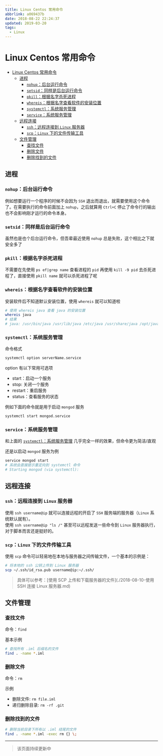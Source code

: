 ```yaml
---
title: Linux Centos 常用命令
abbrlink: a069437b
date: 2018-08-22 22:24:37
updated: 2019-03-20
tags:
  - Linux
---
```


# Linux Centos 常用命令

- [Linux Centos 常用命令](#linux-centos-常用命令)
  - [进程](#进程)
    - [`nohup`：后台运行命令](#nohup后台运行命令)
    - [`setsid`：同样是后台运行命令](#setsid同样是后台运行命令)
    - [`pkill`：根据名字杀死进程](#pkill根据名字杀死进程)
    - [`whereis`：根据名字查看软件的安装位置](#whereis根据名字查看软件的安装位置)
    - [`systemctl`：系统服务管理](#systemctl系统服务管理)
    - [`service`：系统服务管理](#service系统服务管理)
  - [远程连接](#远程连接)
    - [`ssh`：远程连接到 `Linux` 服务器](#ssh远程连接到-linux-服务器)
    - [`scp`：`Linux` 下的文件传输工具](#scplinux-下的文件传输工具)
  - [文件管理](#文件管理)
    - [查找文件](#查找文件)
    - [删除文件](#删除文件)
    - [删除找到的文件](#删除找到的文件)

## 进程

### `nohup`：后台运行命令

例如想要运行一个程序的时候不会因为 `SSH` 退出而退出，就需要使用这个命令了。在需要执行的命令前面加上 `nohup`，之后就算用 `Ctrl+C` 停止了命令行的输出也不会影响刚才运行的命令本身。

### `setsid`：同样是后台运行命令

虽然也是也个后台运行命令，但吾辈最近使用 `nohup` 总是失败，这个相比之下就安全多了

### `pkill`：根据名字杀死进程

不需要在先使用 `ps ef|grep name` 查看进程的 `pid` 再使用 `kill -9 pid` 去杀死进程了，直接使用 `pkill name` 就可以杀死进程了呢

### `whereis`：根据名字查看软件的安装位置

安装软件后不知道默认安装位置，使用 `whereis` 就可以知道啦

```bash
# 使用 whereis java 查看 java 的安装位置
whereis java
# 结果
# java: /usr/bin/java /usr/lib/java /etc/java /usr/share/java /opt/java/jdk1.8.0_171/bin/java /opt/java/jdk1.8.0_171/jre/bin/java /usr/share/man/man1/java.1.gz
```

### `systemctl`：系统服务管理

命令格式

```bash
systemctl option serverName.service
```

option 有以下常用可选项

- start：启动一个服务
- stop: 关闭一个服务
- restart：重启服务
- status：查看服务的状态

例如下面的命令就是用于启动 `mongod` 服务

```bash
systemctl start mongod.service
```

### `service`：系统服务管理

和上面的 [`systemctl`：系统服务管理](#systemctl系统服务管理) 几乎完全一样的效果，但命令更为简洁/直观

还是以启动 `mongod` 服务为例

```bash
service mongod start
# 系统会直接提示重定向到 systemctl 命令
# Starting mongod (via systemctl):
```

## 远程连接

### `ssh`：远程连接到 `Linux` 服务器

使用 `ssh username@ip` 就可以连接远程的开启了 `SSH` 服务端的服务器（`Linux` 系统默认就有）。  
使用 `ssh username@ip "ls /"` 甚至可以远程发送一些命令到 `Linux` 服务器执行，对于脚本而言还是挺好的。

### `scp`：`Linux` 下的文件传输工具

使用 `scp` 命令可以轻易地在本地与服务器之间传输文件，一个基本的示例是：

```bash
# 将本地的 ssh 公钥上传到 Linux 服务器
scp ~/.ssh/id_rsa.pub username@ip:~/.ssh/
```

> 具体可以参考：[使用 SCP 上传和下载服务器的文件](./2018-08-10-使用 SSH 连接 Linux 服务器.md)

## 文件管理

### 查找文件

命令：`find`

基本示例

```sh
# 查找所有 .iml 后缀名的文件
find . -name *.iml
```

### 删除文件

命令：`rm`

示例

- 删除文件: `rm file.iml`
- 递归删除目录: `rm -rf .git`

### 删除找到的文件

```sh
# 删除当前目录下所有以 .iml 结尾的文件
find . -name *.iml -exec rm {} \;
```

---

> 该页面持续更新中
